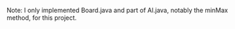Note: I only implemented Board.java and part of AI.java, notably the minMax method, for this project.
